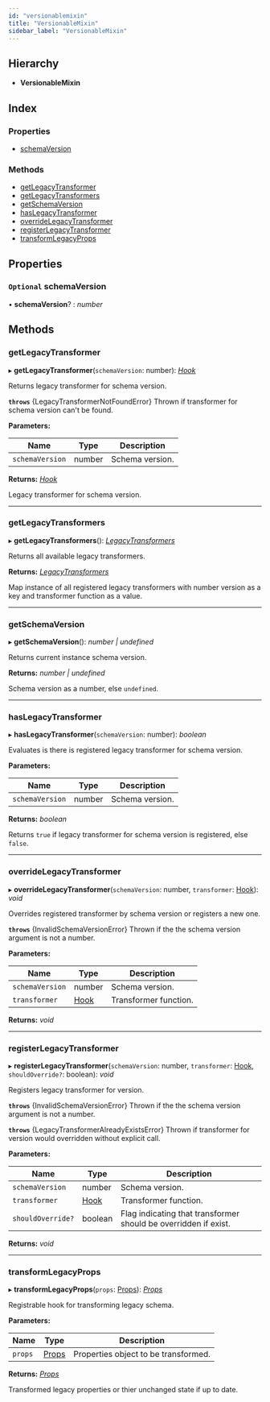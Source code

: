 ```yaml
---
id: "versionablemixin"
title: "VersionableMixin"
sidebar_label: "VersionableMixin"
---
```


## Hierarchy

* **VersionableMixin**

## Index

### Properties

* [schemaVersion](versionablemixin.md#optional-schemaversion)

### Methods

* [getLegacyTransformer](versionablemixin.md#getlegacytransformer)
* [getLegacyTransformers](versionablemixin.md#getlegacytransformers)
* [getSchemaVersion](versionablemixin.md#getschemaversion)
* [hasLegacyTransformer](versionablemixin.md#haslegacytransformer)
* [overrideLegacyTransformer](versionablemixin.md#overridelegacytransformer)
* [registerLegacyTransformer](versionablemixin.md#registerlegacytransformer)
* [transformLegacyProps](versionablemixin.md#transformlegacyprops)

## Properties

### `Optional` schemaVersion

• **schemaVersion**? : *number*

## Methods

###  getLegacyTransformer

▸ **getLegacyTransformer**(`schemaVersion`: number): *[Hook](../modules/types.md#hook)*

Returns legacy transformer for schema version.

**`throws`** {LegacyTransformerNotFoundError}
Thrown if transformer for schema version can't be found.

**Parameters:**

Name | Type | Description |
------ | ------ | ------ |
`schemaVersion` | number | Schema version. |

**Returns:** *[Hook](../modules/types.md#hook)*

Legacy transformer for schema version.

___

###  getLegacyTransformers

▸ **getLegacyTransformers**(): *[LegacyTransformers](../modules/types.md#legacytransformers)*

Returns all available legacy transformers.

**Returns:** *[LegacyTransformers](../modules/types.md#legacytransformers)*

Map instance of all registered legacy transformers with number version as a key and transformer function as a value.

___

###  getSchemaVersion

▸ **getSchemaVersion**(): *number | undefined*

Returns current instance schema version.

**Returns:** *number | undefined*

Schema version as a number, else `undefined`.

___

###  hasLegacyTransformer

▸ **hasLegacyTransformer**(`schemaVersion`: number): *boolean*

Evaluates is there is registered legacy transformer for schema version.

**Parameters:**

Name | Type | Description |
------ | ------ | ------ |
`schemaVersion` | number | Schema version. |

**Returns:** *boolean*

Returns `true` if legacy transformer for schema version is registered, else `false`.

___

###  overrideLegacyTransformer

▸ **overrideLegacyTransformer**(`schemaVersion`: number, `transformer`: [Hook](../modules/types.md#hook)): *void*

Overrides registered transformer by schema version or registers a new one.

**`throws`** {InvalidSchemaVersionError}
Thrown if the the schema version argument is not a number.

**Parameters:**

Name | Type | Description |
------ | ------ | ------ |
`schemaVersion` | number | Schema version. |
`transformer` | [Hook](../modules/types.md#hook) | Transformer function. |

**Returns:** *void*

___

###  registerLegacyTransformer

▸ **registerLegacyTransformer**(`schemaVersion`: number, `transformer`: [Hook](../modules/types.md#hook), `shouldOverride?`: boolean): *void*

Registers legacy transformer for version.

**`throws`** {InvalidSchemaVersionError}
Thrown if the the schema version argument is not a number.

**`throws`** {LegacyTransformerAlreadyExistsError}
Thrown if transformer for version would overridden without explicit call.

**Parameters:**

Name | Type | Description |
------ | ------ | ------ |
`schemaVersion` | number | Schema version. |
`transformer` | [Hook](../modules/types.md#hook) | Transformer function. |
`shouldOverride?` | boolean | Flag indicating that transformer should be overridden if exist. |

**Returns:** *void*

___

###  transformLegacyProps

▸ **transformLegacyProps**(`props`: [Props](../modules/types.md#props)): *[Props](../modules/types.md#props)*

Registrable hook for transforming legacy schema.

**Parameters:**

Name | Type | Description |
------ | ------ | ------ |
`props` | [Props](../modules/types.md#props) | Properties object to be transformed. |

**Returns:** *[Props](../modules/types.md#props)*

Transformed legacy properties or thier unchanged state if up to date.
